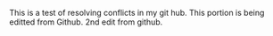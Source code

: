 This is a test of resolving conflicts in my git hub. 
This portion is being editted from Github.
2nd edit from github.
